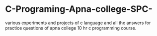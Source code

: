 # C-Programing-Apna-college-SPC-
various experiments and projects of c language and all the answers for practice questions of apna college 10 hr c programming course.
